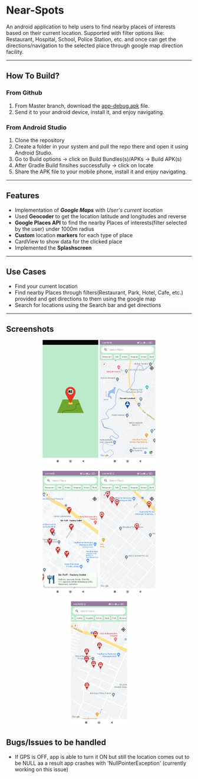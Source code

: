# Near-Spots
An android application to help users to find nearby places of interests based on their current location. Supported with filter options like: Restaurant, Hospital, School, Police Station, etc. and once can get the directions/navigation to the selected place through google map direction facility.
___
## How To Build?
### From Github
1) From Master branch, download the [app-debug.apk](https://github.com/Tirth-AI/Near-Spots/blob/master/app-debug.apk) file.
2) Send it to your android device, install it, and enjoy navigating.


### From Android Studio
1) Clone the repository
2) Create a folder in your system and pull the repo there and open it using Android Studio.
3) Go to Build options -> click on Build Bundles(s)/APKs -> Build APK(s)
4) After Gradle Build finsihes successfully -> click on locate
5) Share the APK file to your mobile phone, install it and enjoy navigating.
___

## Features
* Implementation of ***Google Maps*** with _User's current location_
* Used **Geocoder** to get the location latitude and longitudes and reverse
* **Google Places API** to find the nearby Places of interests(filter selected by the user) under 1000m radius
* **Custom** location **markers** for each type of place
* CardView to show data for the clicked place
* Implemented the **Splashscreen**
___

## Use Cases
* Find your current location
* Find nearby Places through filters(Restaurant, Park, Hotel, Cafe, etc.) provided and get directions to them using the google map
* Search for locations using the Search bar and get directions
___

## Screenshots

<p align="middle">
    <img src="https://github.com/Tirth-AI/Near-Spots/blob/master/Screenshots/1.jpg" width="30%" height="30%" />
  <space>
    <img src="https://github.com/Tirth-AI/Near-Spots/blob/master/Screenshots/2.jpg" width="30%" height="30%" />
</p>

<p align="middle">
    <img src="https://github.com/Tirth-AI/Near-Spots/blob/master/Screenshots/3.jpg" width="30%" height="30%" />
  <space>
    <img src="https://github.com/Tirth-AI/Near-Spots/blob/master/Screenshots/4.jpg" width="30%" height="30%" />
</p>

<p align="middle">
    <img src="https://github.com/Tirth-AI/Near-Spots/blob/master/Screenshots/5.jpg" width="30%" height="30%" />
 </p>

## Bugs/Issues to be handled
* If GPS is OFF, app is able to turn it ON but still the location comes out to be NULL aa a result app crashes with 'NullPointerException' (currently working on this issue) 
